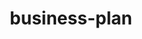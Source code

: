 ---
title: business-plan
page_css_class: lorem-ipsum
white_header: false
sections:
  - section_id: lorem-ipsum
    headline: Büt Business Plan
    type: header_section
    background_image: images/leaf-light-grey.svg
  - section_id: lorem-ipsum
    bulletpoints:
      - title: 'The Problem: Disaster Preparedness Needs'
        description: >-
          Affordable, easily distributed emergency shelters are often in short
          supply during an emergency, such as a natural disaster or hiking
          incident. There has been an increase in the need for disaster-planning
          products, including personal temporary shelters, to ensure a timely
          response to an event (1). Disasters also have a significant impact on the
          environment(2) that furthers the damage of the actual event and the
          subsequent waste. Plastics and inorganic materials are the primary
          material used in emergency materials for their lightweight feature but
          further increase the long-term impact of disasters and personal
          incidents.<br /><br />
          “Increasing incidents of natural and
          anthropogenic hazards globally have led to a rise in the procurement
          of necessary equipment and response vehicles by the concerned
          government agencies. There are many incidents in recent times where
          inadequacy of equipment has caused delays in mitigating the damages.
          Learning from the past, many countries have increased the necessary
          disaster response equipment at disposal.”<br /> --Mordor Intelligence
          on the Emergency Disaster and Response Market"
      - title: 'The Solution: BütCamp'
        description: >
          Made from biodegradable cornstarch-based polylactic acid (PLA), Büt
          Camp offers a simple-to-use single-person temporary shelter to provide
          small comfort during stressful situations. Products are designed to be
          highly visible and come in red, orange, and bright green and to
          decrease waste caused by emergency and disaster situations.<br /><br
          />


          Manually inflatable channels take little time to inflate and provide a
          structural canopy to create a small personal tent with an additional
          add-on screen attached with biodegradable adhesive tape and PLA fiber
          string ties.<br /><br />


          Büt Camp is unique because it is an inexpensive and biodegradable
          option for temporary shelter and is perfect for emergency planning and
          response. With multiple patents pending, Büt Camp is designed and
          produced sustainably and responsibly.<br /><br />


          Research into the cost of PLA indicated an affordable $0.15/gram, and
          at five (5) yards per tent, production costs are low enough to produce
          in bulk (3).<br /><br />


          **Total Tent COGS: $8.50/unit**
      - title: Marketing Plan
        description: >
          # Target Customer<br /><br />


          Büt Camp itself is designed to be easily usable by anyone in need of a
          temporary shelter. The target audience varies from adult individuals
          wishing to have a contingency shelter plan, individuals whose
          occupations require additional emergency response equipment, and
          larger groups that plan for and implement disaster recovery
          responses.<br /><br />


          ![target customer table](/images/targetcustomer.png) <br /><br />

          # Competitors<br /><br />


          ## Emergency and Disaster Response<br /><br />


          Companies selling disaster recovery and emergency preparedness
          products are primary competitors for Büt Camp. These companies
          specialize in products built for emergency response, including the
          niche of shelter and temporary shelter. Large organizations like EMT
          Safety (1) and Ali Med (2) provide a range of response kits and materials
          from emergency shelters, first aid, and rescue equipment. Companies
          like Inhabitat3 (Image 1) and Grainger (4) (Image 2) provide emergency
          shelters. Examples are shown in Image 1 and Image 2, designed
          explicitly for disasters and emergencies. Covid-19 has revealed that
          there are significant gaps in emergency response planning (5). As shown
          in Figure 1, the Emergency and Disaster Response market shows a slight
          increase over the next four (4) years as disaster planning groups at
          local, regional, national, and global levels continue to improve and
          increase preparation measures.<br /><br />


          ![](/images/mordor-diaster.png)![](/images/accordian-ae023624.png)


          ![](/images/grainger.png)<br /><br />


          ## Camping Equipment<br /><br />


          Companies selling camping equipment are another primary competitor for
          Büt Camp Inc. Büt Camp is categorized as a tent and therefore as
          camping equipment. Although we are not competing with companies
          selling traditional camping equipment, we compete with specific
          products and uses.<br /><br />

          For example, REI SOL Thermal Bivy (Image 3) provides a method to limit
          exposure to the elements and is reasonably portable. Additionally,
          products like the Sneaker Shelter prototype (Image 4) is a floorless,
          single-person, portable shelter that zips together and worn on shoes
          that come with the product.<br /><br />


          ![](images/mordor-camping.png)![](images/bivy-4bb78fd8.png)![](images/sheltersneakers-eabfaa96.png)
      - title: Operations
        description: "**Production**<br /><br />Compost Bag China (CBC) is our manufacturer and expert in PLA film.\n\nCBC creates several sheets of PLA film. The top of which is two sheets heat-stamped together in a pattern to create an air channel to allow for inflation of the tent. <br /><br />Ascreen and floor are also produced with the same material. The floor is heat-sealed to the top portion of the tent, and the screen is kept separate until the customer constructs it in the field. The screen adheres to the tent's opening via a mild tacky glue strip on one side of the opening and two ties on the other side. The ties are strips of PLA hardened to allow for tying and untying.<br /><br />
        The cost per tent to manufacture is $8.50/unit.<br /><br />
        ## **Quality Control**<br /><br /> <br /><br />
        QC is performed by our Chinese liaison ODM Group as part of our contract with them.\n\nODM works directly with the manufacturer to hold to ISO Standards1 and ASTM Standards2 for durability, functionality as a tent, and biodegradability of the PLA film and finished product.\n\nODM Group is our direct contact for:\_\n\n*   Representative office in Zhuhai\n\n*   Product sourcing\n\n*   QC reporting ## **Inventory**<br /><br /> No raw materials are kept on hand. All material is sourced through ODM Group and sent directly to the manufacturer in China, Compost Bag China.\n\n$85,000 (10,000 units) are kept on hand in a rented storage facility.\n\nWe keep roughly two (2) months of inventory on hand.\n\nThough there is no seasonal activity at the moment, we anticipate future seasonal bumps in sales during:\n\n*   Hurricane season on the East Coast of the U.S\n\n*   June 1 - November 303\n\n*   Fire season in California\n\n*   June-April (2 Seasons overlapping)4<br /><br />
        The lead time for ordering more inventory is 45 days.
        ## **Suppliers & Partners**<br /><br /> **ODM Group**\nhttps://www.odm-pro.com\n\n4A Hung Chu Bldg,\nJida Jiuzhou Avenue\n\nZhuhai 519015, China<br /><br />
        Chinese Manufacturer Liaison ## Compost Bag China (CBC)<br /><br /> Shandong Province, China<br /><br />
        CBC requires payment upfront for order volumes of our size, and delivery is made after inspection via shipping container.<br /><br /> Due to COVID-19, customs has been slower to receive shipments, but we don’t foresee significant delays in time to receipt, except in the months of January/February during the Chinese Lunar New Year. <br /><br />
        ### Notes:<br /><br />
        International Organizations of Standards. (2020). 5912:2020 Camping tents — Requirements and test methods (ISO Standard No. 72895). Retrieved from https://www.iso.org/standard/72895.html\n\n2.  ASTM Standard D6400 - 19, “Standard Specification for Labeling of Plastics Designed to be Aerobically Composted in Municipal or Industrial Facilities. “ ASTM International, West. Conshohocken, PA,.2019, DOI: 10.1520/D6400-19. Retrieved from https://www.astm.org/Standards/D6400.htm\n\n3.  National Oceanic and Atmospheric Administration. (n.d.) “Tropical Cyclone Climatology.” National Hurricane Center and Central Pacific Hurricane Center. Retrieved from https://www.nhc.noaa.gov/climo/\n\n4.  Yufang, J. et. al.(2015). “Identification of two distinct fire regimes in Southern California: implications for economic impact and future change.” Environmental Research Letters, 10(9). Retrieved from https://iopscience.iop.org/article/10.1088/1748-9326/10/9/094005\n"
      - title: Positioning & Niche
        description: >
          Büt Camp has a unique position in the market as a currently unrealized
          product for temporary, portable, biodegradable, emergency shelters. We
          provide an entirely different product from our primary competitors
          because we want to supplement disaster and survival planning, not
          replace products in the current market.<br /><br />



          We also strive for sustainable methods in production and use a
          material that is firmly becoming a viable option for replacing
          traditional fabrics with a biodegradable material in temporary use
          cases. Our target markets already exist, and the projection for those
          markets previously discussed shows an evident growth and desire from
          consumers for products.<br /><br />


          **Supplementary: Not a Replacement**<br /><br />



          Büt Camp supplements disaster response and contingency planning and is
          not a replacement for more robust shelter. The nature of PLAs and it’s
          exposure to the environment for prolonged periods makes the Büt Camp
          emergency tent a 1-2 day maximum emergency shelter.<br /><br />


          Büt Camp allows diversification of individual contingency planning and
          an option for fast and easily distributed emergency shelters on a
          large scale.
      - title: Financials
        description: >
          # Material Costs<br /><br />


          ![](images/materialcost.png)<br /><br />


          # Pricing<br /><br />


          ![](images/pricing.png)<br /><br />


          # Expenses and Operating Capital<br /><br />


          ![](images/expenses-67f98254.png)<br /><br />


          # Financial Plan<br /><br />


          ![](images/financialplan.png)<br /><br />


          ### Notes<br /><br />


          1\. Based on general quote for General Liability Insurance from
          Hartford Insurance. Referenced here
          <https://www.thehartford.com/general-liability-insurance/business-insurance-startups/general-liability>


          2\. Office space rental from Gather Workspaces in Richmond. Referenced
          here
          <https://workatgather.com/location/scotts-addition/?utm_source=gmb>


          3\. Richmond Mini Storage price for a 10’x30’ storage unit. Referenced
          from
          <https://minipricestorage.com/map-location/4300-w-broad-street-richmond-virginia/>


          4\. Based on previous experience obtaining Articles of Incorporation
          and for bookkeeping and corporate taxes completed.


          5\. Virginia State Corporation Commision Fee. Referenced from
          <https://www.scc.virginia.gov/> and the B Corporation Annual
          Certification fee. Referenced from
          <https://bcorporation.net/certification>


          6\. Website hosting through Github and Netlify. Pro accounts for 2
          members added up to yearly costs. Referenced from
          <https://github.com/pricing> and <https://www.netlify.com/pricing/>


          7\. City of Richmond Finance Department. Referenced from
          <https://www.rva.gov/finance/business> and based on 2020 gross
          receipts.
      - title: References
        description: "1.  EMT Safety: https://www.emssafetyservices.com/learn-about-our-products/disaster-supplies/\n\n2.  Ali Med: https://www.alimed.com/emergency-preparedness/\n\n3.  Inhabitat Accordion reCover Shelter: https://inhabitat.com/matthew-malone-recovery-shelter/13957/\n\n4.  Grainger Inflatable Emergency Shelter: https://www.grainger.com/product/FSI-Inflatable-Emergency-Shelter-38F303\n\n5.  Mordor Intelligence. (n.d.) Emergency and disaster response market - growth, trends, Covid-19 impact, and forecasts (2021 - 2026). Retrieved from  https://www.mordorintelligence.com/industry-reports/emergency-and-disaster-response-market\n\n6.  REI SOL Thermal Bivy: <https://www.rei.com/product/813513/sol-thermal-bivy>\_\n\n7.  Sibling Sneaker Shelter: <https://www.treehugger.com/shoes-hide-portable-shelter-sibling-4855159>\_\n\n8.  Mordor Intelligence. (n.d.) Camping equipment - market - growth, trends, Covid-19 impact, and forecasts (2021 - 2026). Retrieved from\_ <https://www.mordorintelligence.com/industry-reports/camping-equipment-market>\_\n"
    type: bulletpoints_section
  - section_id: lorem-ipsum
    address: '357 Fannypack Dr. Blacksburg, VA 24061'
    phone: +1-555-288-2267
    email: info@bütcamp.com
    mapUrl: 'https://goo.gl/maps/g6za62bN9BHrNTVt5'
    type: contact_section
seo:
  title: ''
  description: ''
  robots: []
  extra: []
layout: advanced
---